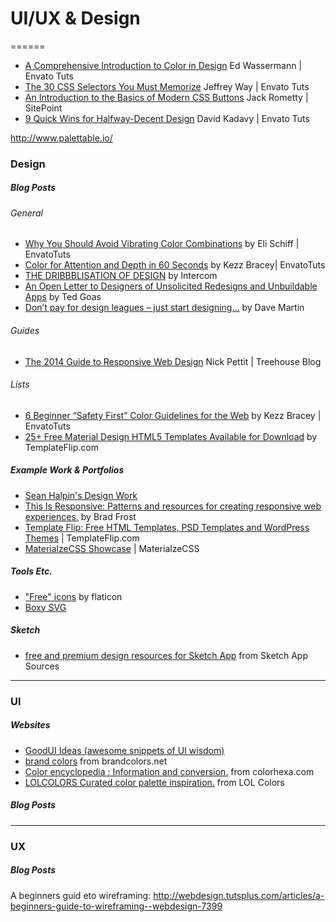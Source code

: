 

# UI/UX & Design
======

* [A Comprehensive Introduction to Color in Design](http://webdesign.tutsplus.com/articles/a-comprehensive-introduction-to-color-in-design--cms-26480) Ed Wassermann | Envato Tuts
* [The 30 CSS Selectors You Must Memorize](http://code.tutsplus.com/tutorials/the-30-css-selectors-you-must-memorize--net-16048) Jeffrey Way | Envato Tuts
* [An Introduction to the Basics of Modern CSS Buttons](https://www.sitepoint.com/modern-css-buttons/) Jack Rometty | SitePoint
* [9 Quick Wins for Halfway-Decent Design](http://webdesign.tutsplus.com/articles/9-quick-wins-for-halfway-decent-design--cms-19444) David Kadavy | Envato Tuts




http://www.palettable.io/




### Design

##### Blog Posts

###### *General*

* [Why You Should Avoid Vibrating Color Combinations](http://webdesign.tutsplus.com/articles/why-you-should-avoid-vibrating-color-combinations--cms-25621) by Eli Schiff | EnvatoTuts
* [Color for Attention and Depth in 60 Seconds](http://webdesign.tutsplus.com/tutorials/color-for-attention-and-depth-in-60-seconds--cms-25229) by Kezz Bracey| EnvatoTuts
* [THE DRIBBBLISATION OF DESIGN](https://blog.intercom.io/the-dribbblisation-of-design/) by Intercom
* [An Open Letter to Designers of Unsolicited Redesigns and Unbuildable Apps](https://blog.intercom.io/the-dribbblisation-of-design/) by Ted Goas
* [Don’t pay for design leagues – just start designing…](https://davemartinsblog.wordpress.com/2015/01/19/dont-pay-for-design-schoolscoursesleagues-just-start-designing/) by Dave Martin




###### *Guides*

* [The 2014 Guide to Responsive Web Design](http://blog.teamtreehouse.com/modern-field-guide-responsive-web-design) Nick Pettit | Treehouse Blog

###### *Lists*

* [6 Beginner “Safety First” Color Guidelines for the Web](http://webdesign.tutsplus.com/tutorials/6-beginner-safety-first-color-guidelines-for-the-web--cms-21462) by Kezz Bracey | EnvatoTuts
* [25+ Free Material Design HTML5 Templates Available for Download](https://templateflip.com/material-design-html5-templates-free-download/) by TemplateFlip.com


##### Example Work & Portfolios

* [Sean Halpin's Design Work](http://seanhalpin.io/work)
* [This Is Responsive: Patterns and resources for creating responsive web experiences.](http://bradfrost.github.io/this-is-responsive/) by Brad Frost
* [Template Flip: Free HTML Templates, PSD Templates and WordPress Themes](https://templateflip.com) | TemplateFlip.com
* [MaterialzeCSS Showcase](http://materializecss.com/showcase.html) | MaterialzeCSS


##### Tools Etc.

* ["Free" icons](http://www.flaticon.com/) by flaticon
* [Boxy SVG](https://boxy-svg.com/main.html)


##### Sketch

* [free and premium design resources for Sketch App](http://www.sketchappsources.com/) from Sketch App Sources





____
### UI

##### Websites
*  [GoodUI Ideas (awesome snippets of UI wisdom)](http://goodui.org/)
* [brand colors](http://brandcolors.net/) from brandcolors.net
* [Color encyclopedia : Information and conversion.](http://www.colorhexa.com/) from colorhexa.com
* [LOLCOLORS Curated color palette inspiration.](http://www.lolcolors.com/) from LOL Colors

##### Blog Posts
____
### UX

##### Blog Posts


A beginners guid eto wireframing:
http://webdesign.tutsplus.com/articles/a-beginners-guide-to-wireframing--webdesign-7399


